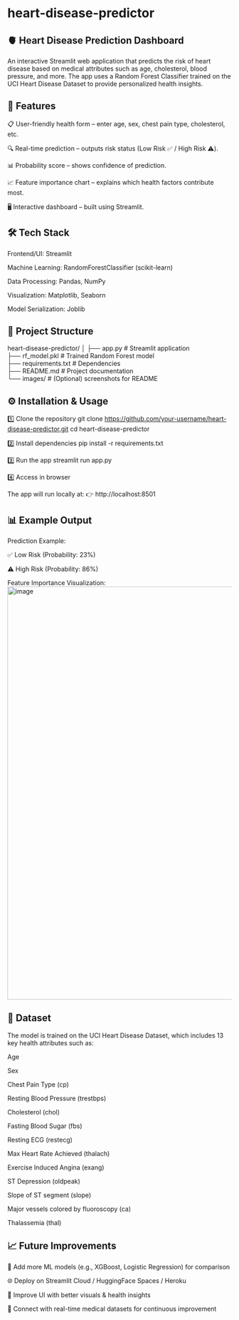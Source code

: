 # heart-disease-predictor

## 🫀 Heart Disease Prediction Dashboard

An interactive Streamlit web application that predicts the risk of heart disease based on medical attributes such as age, cholesterol, blood pressure, and more.
The app uses a Random Forest Classifier trained on the UCI Heart Disease Dataset
 to provide personalized health insights.

## 🚀 Features

📋 User-friendly health form – enter age, sex, chest pain type, cholesterol, etc.

🔍 Real-time prediction – outputs risk status (Low Risk ✅ / High Risk ⚠️).

📊 Probability score – shows confidence of prediction.

📈 Feature importance chart – explains which health factors contribute most.

🖥️ Interactive dashboard – built using Streamlit.

## 🛠️ Tech Stack

Frontend/UI: Streamlit

Machine Learning: RandomForestClassifier (scikit-learn)

Data Processing: Pandas, NumPy

Visualization: Matplotlib, Seaborn

Model Serialization: Joblib

## 📂 Project Structure
heart-disease-predictor/
│
├── app.py                 # Streamlit application<br>
├── rf_model.pkl           # Trained Random Forest model<br>
├── requirements.txt       # Dependencies<br>
├── README.md              # Project documentation<br>
└── images/                # (Optional) screenshots for README<br>

## ⚙️ Installation & Usage
1️⃣ Clone the repository
git clone https://github.com/your-username/heart-disease-predictor.git
cd heart-disease-predictor

2️⃣ Install dependencies
pip install -r requirements.txt

3️⃣ Run the app
streamlit run app.py

4️⃣ Access in browser

The app will run locally at:
👉 http://localhost:8501

## 📊 Example Output

Prediction Example:

✅ Low Risk (Probability: 23%)

⚠️ High Risk (Probability: 86%)

Feature Importance Visualization:
<img width="1710" height="926" alt="image" src="https://github.com/user-attachments/assets/b2c3a2ae-32ea-4929-88a3-d1488b8c04d5" />


## 📘 Dataset

The model is trained on the UCI Heart Disease Dataset, which includes 13 key health attributes such as:

Age

Sex

Chest Pain Type (cp)

Resting Blood Pressure (trestbps)

Cholesterol (chol)

Fasting Blood Sugar (fbs)

Resting ECG (restecg)

Max Heart Rate Achieved (thalach)

Exercise Induced Angina (exang)

ST Depression (oldpeak)

Slope of ST segment (slope)

Major vessels colored by fluoroscopy (ca)

Thalassemia (thal)

## 📈 Future Improvements

🔮 Add more ML models (e.g., XGBoost, Logistic Regression) for comparison

🌐 Deploy on Streamlit Cloud / HuggingFace Spaces / Heroku

📱 Improve UI with better visuals & health insights

🏥 Connect with real-time medical datasets for continuous improvement
